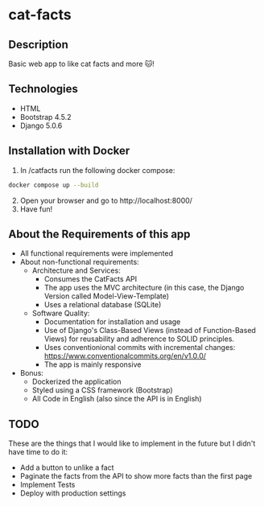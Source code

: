 # cat-facts

## Description
Basic web app to like cat facts and more 🐱!

## Technologies
- HTML
- Bootstrap 4.5.2
- Django 5.0.6

## Installation with Docker
1. In /catfacts run the following docker compose:
```bash
docker compose up --build
```
2. Open your browser and go to http://localhost:8000/
3. Have fun!

## About the Requirements of this app
- All functional requirements were implemented
- About non-functional requirements:
  - Architecture and Services:
    - Consumes the CatFacts API
    - The app uses the MVC architecture (in this case, the Django Version called Model-View-Template)
    - Uses a relational database (SQLite)
  - Software Quality:
    - Documentation for installation and usage
    - Use of Django's Class-Based Views (instead of Function-Based Views) for reusability and adherence to SOLID principles.
    - Uses conventionional commits with incremental changes: https://www.conventionalcommits.org/en/v1.0.0/
    - The app is mainly responsive
- Bonus:
    - Dockerized the application
    - Styled using a CSS framework (Bootstrap)
    - All Code in English (also since the API is in English)

## TODO
These are the things that I would like to implement in the future but I didn't have time to do it:
- Add a button to unlike a fact
- Paginate the facts from the API to show more facts than the first page
- Implement Tests
- Deploy with production settings
